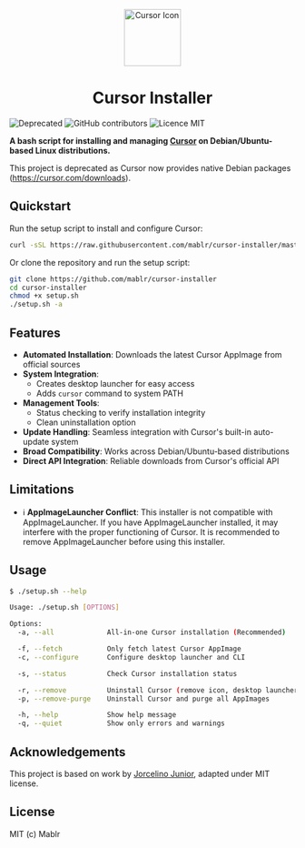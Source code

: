 <p align="center">
  <img src="https://raw.githubusercontent.com/mablr/cursor-installer/refs/heads/master/cursor-icon.svg" alt="Cursor Icon" width="100"/>
</p>

<h1 align="center">Cursor Installer</h1>

![Deprecated](https://img.shields.io/badge/Status-Deprecated-red)
![GitHub contributors](https://img.shields.io/github/contributors/mablr/cursor-installer)
![Licence MIT](https://img.shields.io/badge/License-MIT-blue)


**A bash script for installing and managing [Cursor](https://cursor.sh/) on Debian/Ubuntu-based Linux distributions.**

This project is deprecated as Cursor now provides native Debian packages (https://cursor.com/downloads).

## Quickstart

Run the setup script to install and configure Cursor:
```bash
curl -sSL https://raw.githubusercontent.com/mablr/cursor-installer/master/setup.sh | bash -s -- -a
```

Or clone the repository and run the setup script:
```bash
git clone https://github.com/mablr/cursor-installer
cd cursor-installer
chmod +x setup.sh
./setup.sh -a
```

## Features

- **Automated Installation**: Downloads the latest Cursor AppImage from official sources
- **System Integration**: 
  - Creates desktop launcher for easy access
  - Adds `cursor` command to system PATH
- **Management Tools**:
  - Status checking to verify installation integrity
  - Clean uninstallation option
- **Update Handling**: Seamless integration with Cursor's built-in auto-update system
- **Broad Compatibility**: Works across Debian/Ubuntu-based distributions
- **Direct API Integration**: Reliable downloads from Cursor's official API

## Limitations

- ℹ️ **AppImageLauncher Conflict**: This installer is not compatible with AppImageLauncher. If you have AppImageLauncher installed, it may interfere with the proper functioning of Cursor. It is recommended to remove AppImageLauncher before using this installer.

## Usage

```bash
$ ./setup.sh --help

Usage: ./setup.sh [OPTIONS]

Options:
  -a, --all             All-in-one Cursor installation (Recommended)

  -f, --fetch           Only fetch latest Cursor AppImage 
  -c, --configure       Configure desktop launcher and CLI

  -s, --status          Check Cursor installation status

  -r, --remove          Uninstall Cursor (remove icon, desktop launcher, and CLI command)
  -p, --remove-purge    Uninstall Cursor and purge all AppImages

  -h, --help            Show help message
  -q, --quiet           Show only errors and warnings
```

## Acknowledgements

This project is based on work by [Jorcelino Junior](https://github.com/jorcelinojunior/cursor-setup-wizard/), adapted under MIT license.

## License

MIT (c) Mablr